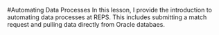 #Automating Data Processes
In this lesson, I provide the introduction to automating data processes at REPS. This includes submitting a match request and pulling data directly from Oracle databaes.
